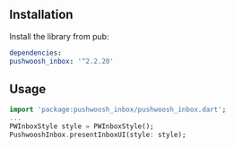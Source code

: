 ## Installation

Install the library from pub:

```yaml
dependencies:
pushwoosh_inbox: '^2.2.20'
```

## Usage
```dart
import 'package:pushwoosh_inbox/pushwoosh_inbox.dart';
...
PWInboxStyle style = PWInboxStyle();
PushwooshInbox.presentInboxUI(style: style);
```
